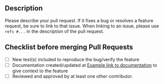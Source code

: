 ## Description

Please describe your pull request. If it fixes a bug or resolves a feature request, be sure to link to that issue. When linking to an issue, please use `refs #...` in the description of the pull request.

## Checklist before merging Pull Requests
- [ ] New test(s) included to reproduce the bug/verify the feature
- [ ] Documentation created/updated at [Example link to documentation](https://example.test/doc#new_section) to give context to the feature
- [ ] Reviewed and approved by at least one other contributor.
